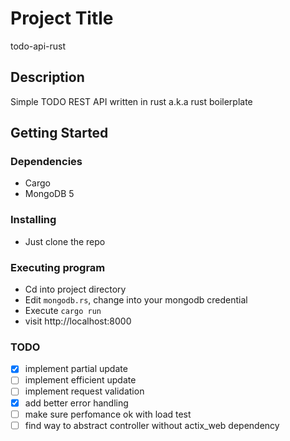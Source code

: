 # Project Title

todo-api-rust

## Description

Simple TODO REST API written in rust a.k.a rust boilerplate

## Getting Started

### Dependencies

- Cargo
- MongoDB 5

### Installing

- Just clone the repo

### Executing program

- Cd into project directory
- Edit `mongodb.rs`, change into your mongodb credential
- Execute `cargo run`
- visit http://localhost:8000

### TODO

- [x] implement partial update
- [ ] implement efficient update
- [ ] implement request validation
- [x] add better error handling
- [ ] make sure perfomance ok with load test
- [ ] find way to abstract controller without actix_web dependency
